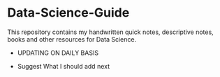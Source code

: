 # Data-Science-Guide
This repository contains my handwritten quick notes, descriptive notes, books and other resources for Data Science.


* UPDATING ON DAILY BASIS

* Suggest What I should add next

